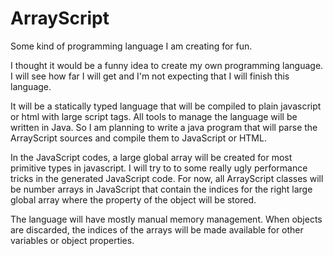 # ArrayScript
Some kind of programming language I am creating for fun.

I thought it would be a funny idea to create my own programming language. I will see how far I will get and I'm not expecting that I
will finish this language.

It will be a statically typed language that will be compiled to plain javascript or html with large script tags. All tools to manage
the language will be written in Java. So I am planning to write a java program that will parse the ArrayScript sources and compile them
to JavaScript or HTML.

In the JavaScript codes, a large global array will be created for most primitive types in javascript.
I will try to to some really ugly performance tricks in the generated JavaScript code. For now, all ArrayScript classes will be number 
arrays in JavaScript that contain the indices for the right large global array where the property of the object will be stored.

The language will have mostly manual memory management. When objects are discarded, the indices of the arrays will be made available
for other variables or object properties.
